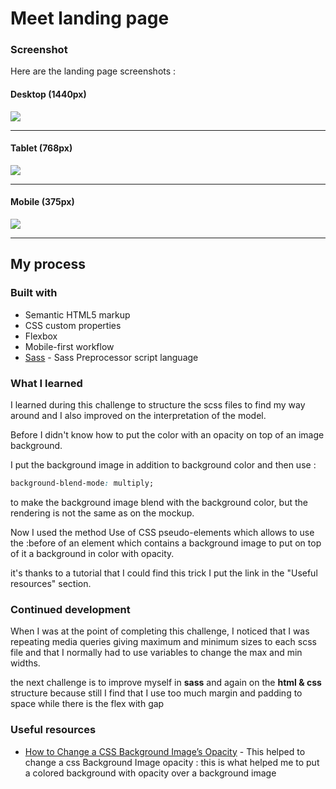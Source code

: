 # Meet landing page 

### Screenshot

Here are the landing page screenshots : 

#### Desktop (1440px)

![](./starter-code/assets/img/screenshots/desktop.png)

________________________________________________


#### Tablet (768px)

![](./starter-code/assets/img/screenshots/tablet.png)

_________________________________________________

#### Mobile (375px)

![](./starter-code/assets/img/screenshots/mobile.png)

____________________________________

## My process

### Built with

- Semantic HTML5 markup
- CSS custom properties
- Flexbox
- Mobile-first workflow
- [Sass](https://sass-lang.com/) - Sass Preprocessor script language


### What I learned

I learned during this challenge to structure the scss files to find my way around and I also improved on the interpretation of the model.

Before I didn't know how to put the color with an opacity on top of an image background.



I put the background image in addition to background color and then use :
```css  
background-blend-mode: multiply; 
```
to make the background image blend with the background color, but the rendering is not the same as on the mockup.
 

Now I used the method Use of CSS pseudo-elements which allows to use the :before of an element which contains a background image to put on top of it a background in color with opacity.

it's thanks to a tutorial that I could find this trick I put the link in the "Useful resources" section.


### Continued development

When I was at the point of completing this challenge, I noticed that I was repeating media queries giving maximum and minimum sizes to each scss file and that I normally had to use variables to change the max and min widths.

the next challenge is to improve myself in **sass** and again on the **html & css** structure because still I find that I use too much margin and padding to space while there is the flex with gap 




### Useful resources

- [How to Change a CSS Background Image’s Opacity](https://www.digitalocean.com/community/tutorials/how-to-change-a-css-background-images-opacity) - This helped to change a css Background Image opacity : this is what helped me to put a colored background with opacity over a background image 


